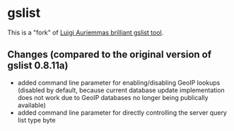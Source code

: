# gslist
This is a "fork" of [Luigi Auriemmas brilliant gslist tool](http://aluigi.altervista.org/papers.htm#gslist).

## Changes (compared to the original version of gslist 0.8.11a)
- added command line parameter for enabling/disabling GeoIP lookups (disabled by default, because current database update implementation does not work due to GeoIP databases no longer being publically available)
- added command line parameter for directly controlling the server query list type byte
